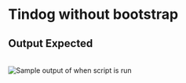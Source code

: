 # Tindog without bootstrap

## Output Expected
<br><img src="https://github.com/ima-eky/100-days-of-code-course/blob/main/day-57-58/tindog.png" title="Sample output of when script is run"/>

